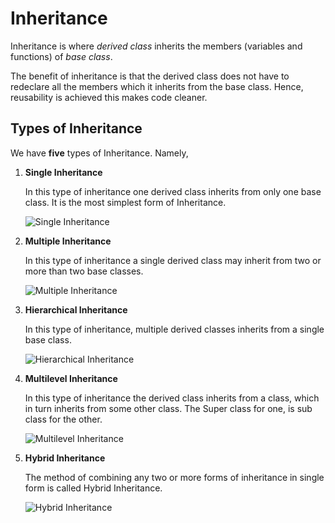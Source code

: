 # Inheritance

Inheritance is where *derived class* inherits the members (variables and functions) of *base class*.

The benefit of inheritance is that the derived class does not have to redeclare all the members which it inherits from the base class. Hence, reusability is achieved this makes code cleaner.

## Types of Inheritance

We have **five** types of Inheritance. Namely,

1. **Single Inheritance**

	In this type of inheritance one derived class inherits from only one base class. It is the most simplest form of Inheritance.

	![_Single Inheritance_](http://gsrai.blog.com/wp-content/blogs.dir/00/07/75/97/7759739/files/inheritance-types/download-1.jpg)

2. **Multiple Inheritance**

	In this type of inheritance a single derived class may inherit from two or more than two base classes.

	![_Multiple Inheritance_](http://images.programcall.com/multiple%20inheritance.jpg)

3. **Hierarchical Inheritance**

	In this type of inheritance, multiple derived classes inherits from a single base class.

	![_Hierarchical Inheritance_](http://net-informations.com/faq/oops/img/hierarchical.png)

4. **Multilevel Inheritance**

	In this type of inheritance the derived class inherits from a class, which in turn inherits from some other class. The Super class for one, is sub class for the other.

	![_Multilevel Inheritance_](http://csharpcorner.mindcrackerinc.netdna-cdn.com/UploadFile/346588/how-to-use-multilevel-inheritance-in-java/Images/multilevel.jpg)

5. **Hybrid Inheritance**

	The method of combining any two or more forms of inheritance in single form is called Hybrid Inheritance.

	![_Hybrid Inheritance_](http://gsrai.blog.com/wp-content/blogs.dir/00/07/75/97/7759739/files/inheritance-types/hybridinheritance_1.png)
